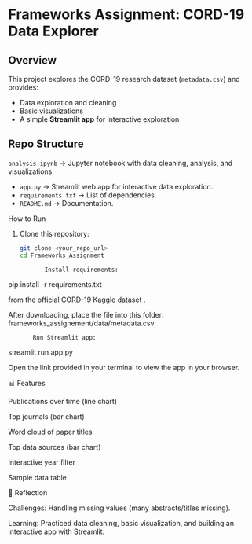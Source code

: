 # Frameworks Assignment: CORD-19 Data Explorer

## Overview
This project explores the CORD-19 research dataset (`metadata.csv`) and provides:
- Data exploration and cleaning
- Basic visualizations
- A simple **Streamlit app** for interactive exploration

## Repo Structure
`analysis.ipynb` → Jupyter notebook with data cleaning, analysis, and visualizations.
- `app.py` → Streamlit web app for interactive data exploration.
- `requirements.txt` → List of dependencies.
- `README.md` → Documentation.

How to Run
1. Clone this repository:
   ```bash
   git clone <your_repo_url>
   cd Frameworks_Assignment

          Install requirements:
pip install -r requirements.txt

from the official CORD-19 Kaggle dataset
.

After downloading, place the file into this folder: frameworks_assignement/data/metadata.csv


           Run Streamlit app:
streamlit run app.py

Open the link provided in your terminal to view the app in your browser.

📊 Features

Publications over time (line chart)

Top journals (bar chart)

Word cloud of paper titles

Top data sources (bar chart)

Interactive year filter

Sample data table

📝 Reflection

Challenges: Handling missing values (many abstracts/titles missing).

Learning: Practiced data cleaning, basic visualization, and building an interactive app with Streamlit.